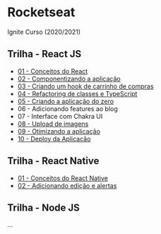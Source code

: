 # Rocketseat

Ignite Curso (2020/2021)

## Trilha - React JS

* [01 - Conceitos do React](https://github.com/gedsonmarcelino/rocketseat/tree/reactjs/01-conceitos-react)
* [02 - Componentizando a aplicação](https://github.com/gedsonmarcelino/rocketseat/tree/reactjs/02-componentizando-a-aplicacao)
* [03 - Criando um hook de carrinho de compras](https://github.com/gedsonmarcelino/rocketseat/tree/reactjs/03-criando-carrinho-de-compras)
* [04 - Refactoring de classes e TypeScript](https://github.com/gedsonmarcelino/rocketseat/tree/reactjs/04-refactoring-classes-typescript)
* [05 - Criando a aplicação do zero](https://github.com/gedsonmarcelino/rocketseat/tree/reactjs/05-criando-aplicacao-zero)
* 06 - Adicionando features ao blog
* 07 - Interface com Chakra UI
* [08 - Upload de imagens](https://github.com/gedsonmarcelino/rocketseat/tree/reactjs/08-upload-de-imagens)
* [09 - Otimizando a aplicação](https://github.com/gedsonmarcelino/rocketseat/tree/reactjs/09-otimizando-a-aplicacao)
* [10 - Deploy da Aplicação](https://github.com/gedsonmarcelino/rocketseat/tree/reactjs/10-deploy-aplicacao)


## Trilha - React Native
* [01 - Conceitos do React Native](https://github.com/gedsonmarcelino/rocketseat/tree/reactnative/01-conceitos-do-react-native)
* [02 - Adicionando edição e alertas](https://github.com/gedsonmarcelino/rocketseat/tree/reactnative/02-adcionando-edicao-e-alertas)

## Trilha - Node JS
...
